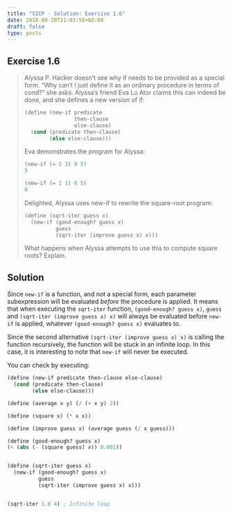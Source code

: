```yaml
---
title: "SICP - Solution: Exercise 1.6"
date: 2018-09-28T21:03:58+02:00
draft: false
type: posts
---
```


## Exercise 1.6

> Alyssa P. Hacker doesn’t see why if needs to be provided as a special form. “Why can’t I just define it as an ordinary procedure in terms of cond?” she asks. Alyssa’s friend Eva Lu Ator claims this can indeed be done, and she defines a new version of if:
>
> ```scheme
> (define (new-if predicate
>                 then-clause
>                 else-clause)
>   (cond (predicate then-clause)
>         (else else-clause)))
> ```
>
> Eva demonstrates the program for Alyssa:
>
> ```scheme
> (new-if (= 2 3) 0 5)
> 5
> 
> (new-if (= 1 1) 0 5)
> 0
> ```
>
> Delighted, Alyssa uses new-if to rewrite the square-root program:
>
> ```scheme
> (define (sqrt-iter guess x)
>   (new-if (good-enough? guess x)
>           guess
>           (sqrt-iter (improve guess x) x)))
> ```
>
> What happens when Alyssa attempts to use this to compute square roots? Explain.

## Solution

Since `new-if` is a function, and not a special form, each parameter subexpression will be evaluated _before_ the procedure is applied. It means that when executing the `sqrt-iter` function, `(good-enough? guess x)`, `guess` and `(sqrt-iter (improve guess x) x)` will always be evaluated before `new-if` is applied, whatever `(good-enough? guess x)` evaluates to.

Since the second alternative `(sqrt-iter (improve guess x) x)` is calling the function recursively, the function will be stuck in an infinite loop. In this case, it is interesting to note that `new-if` will never be executed.

You can check by executing:

```scheme
(define (new-if predicate then-clause else-clause)
  (cond (predicate then-clause)
        (else else-clause)))

(define (average x y) (/ (+ x y) 2))

(define (square x) (* x x))

(define (improve guess x) (average guess (/ x guess)))

(define (good-enough? guess x)
(< (abs (- (square guess) x)) 0.001))


(define (sqrt-iter guess x)
  (new-if (good-enough? guess x)
          guess
          (sqrt-iter (improve guess x) x)))


(sqrt-iter 1.0 4) ; Infinite loop
```
